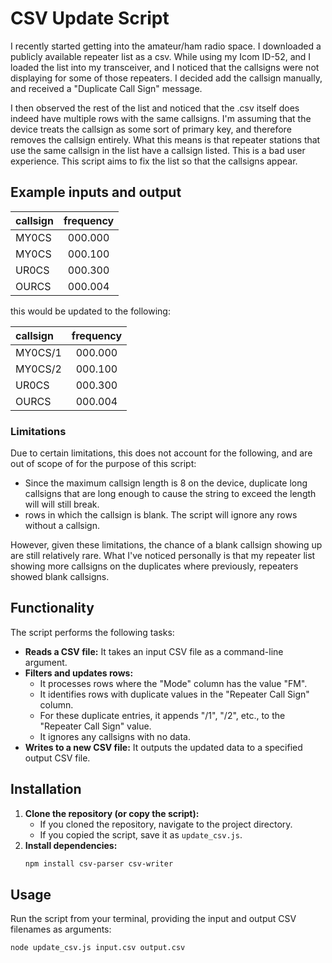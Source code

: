 # CSV Update Script

I recently started getting into the amateur/ham radio space. I downloaded a publicly available repeater list as a csv. While using my Icom ID-52, and I loaded the list into my transceiver, and I noticed that the callsigns were not displaying for some of those repeaters. I decided add the callsign manually, and received a "Duplicate Call Sign" message. 

I then observed the rest of the list and noticed that the .csv itself does indeed have multiple rows with the same callsigns. I'm assuming that the device treats the callsign as some sort of primary key, and therefore removes the callsign entirely. What this means is that repeater stations that use the same callsign in the list have a callsign listed. This is a bad user experience. This script aims to fix the list so that the callsigns appear. 

## Example inputs and output

| callsign  | frequency | 
| :-------- | :-------: | 
| MY0CS     | 000.000   | 
| MY0CS     | 000.100   | 
| UR0CS     | 000.300   | 
| OURCS     | 000.004   |

this would be updated to the following:

| callsign  | frequency | 
| :-------- | :-------: | 
| MY0CS/1   | 000.000   | 
| MY0CS/2   | 000.100   | 
| UR0CS     | 000.300   | 
| OURCS     | 000.004   |

### Limitations

Due to certain limitations, this does not account for the following, and are out of scope of for the purpose of this script:
* Since the maximum callsign length is 8 on the device, duplicate long callsigns that are long enough to cause the string to exceed the length will will still break. 
* rows in which the callsign is blank. The script will ignore any rows without a callsign. 

However, given these limitations, the chance of a blank callsign showing up are still relatively rare. What I've noticed personally is that my repeater list showing more callsigns on the duplicates where previously, repeaters showed blank callsigns. 


## Functionality

The script performs the following tasks:

* **Reads a CSV file:** It takes an input CSV file as a command-line argument.
* **Filters and updates rows:**
    * It processes rows where the "Mode" column has the value "FM".
    * It identifies rows with duplicate values in the "Repeater Call Sign" column.
    * For these duplicate entries, it appends "/1", "/2", etc., to the "Repeater Call Sign" value.
    * It ignores any callsigns with no data.
* **Writes to a new CSV file:** It outputs the updated data to a specified output CSV file.


## Installation

1.  **Clone the repository (or copy the script):**
    * If you cloned the repository, navigate to the project directory.
    * If you copied the script, save it as `update_csv.js`.
2.  **Install dependencies:**
    ```bash
    npm install csv-parser csv-writer
    ```

## Usage

Run the script from your terminal, providing the input and output CSV filenames as arguments:

```bash
node update_csv.js input.csv output.csv